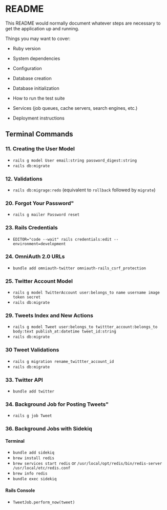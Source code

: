 # README

This README would normally document whatever steps are necessary to get the
application up and running.

Things you may want to cover:

* Ruby version

* System dependencies

* Configuration

* Database creation

* Database initialization

* How to run the test suite

* Services (job queues, cache servers, search engines, etc.)

* Deployment instructions

## Terminal Commands

### 11. Creating the User Model

* `rails g model User email:string password_digest:string`
* `rails db:migrate`

### 12. Validations

* `rails db:migrage:redo` (equivalent to `rollback` followed by `migrate`)

### 20. Forgot Your Password"

* `rails g mailer Password reset`

### 23. Rails Credentials

* `EDITOR="code --wait" rails credentials:edit --environment=development`

### 24. OmniAuth 2.0 URLs

* `bundle add omniauth-twitter omniauth-rails_csrf_protection`

### 25. Twitter Account Model

* `rails g model TwitterAccount user:belongs_to name username image token secret`
* `rails db:migrate`

### 29. Tweets Index and New Actions

* `rails g model Tweet user:belongs_to twittter_account:belongs_to body:text publish_at:datetime tweet_id:string`
* `rails db:migrate`

### 30 Tweet Validations

* `rails g migration rename_twittter_account_id`
* `rails db:migrate`

### 33. Twitter API

* `bundle add twitter`

### 34. Background Job for Posting Tweets"

* `rails g job Tweet`

### 36. Background Jobs with Sidekiq
#### Terminal
* `bundle add sidekiq`
* `brew install redis`
* `brew services start redis` or `/usr/local/opt/redis/bin/redis-server /usr/local/etc/redis.conf`
* `brew info redis`
* `bundle exec sidekiq`

#### Rails Console
* `TweetJob.perform_now(tweet)`
